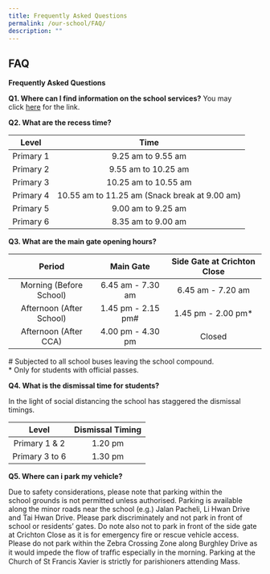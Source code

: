 ```yaml
---
title: Frequently Asked Questions
permalink: /our-school/FAQ/
description: ""
---
```



## FAQ

**Frequently Asked Questions**  
  
**Q1. Where can I find information on the school services?** You may click [here](http://chijourladyofgoodcounsel.moe.edu.sg/our-school/school-services) for the link.  

**Q2. What are the recess time?**

|    Level    |                       Time                      |
|:-----------:|:-----------------------------------------------:|
|  Primary 1  |                9.25 am to 9.55 am               |
|  Primary 2  |               9.55 am to 10.25 am               |
|  Primary 3  |              10.25 am to 10.55 am               |
|  Primary 4  |  10.55 am to 11.25 am  (Snack break at 9.00 am) |
|   Primary 5 |                9.00 am to 9.25 am               |
|   Primary 6 |               8.35 am to 9.00 am                |

**Q3. What are the main gate opening hours?**

|           Period          |      Main Gate      | Side Gate at Crichton Close |
|:-------------------------:|:-------------------:|:---------------------------:|
|  Morning (Before School)  |  6.45 am - 7.30 am  |      6.45 am - 7.20 am      |
| Afternoon (After School)  | 1.45 pm - 2.15 pm#  |     1.45 pm - 2.00 pm*      |
|   Afternoon (After CCA)   |  4.00 pm - 4.30 pm  |           Closed            |

\# Subjected to all school buses leaving the school compound.  
\* Only for students with official passes.

**Q4. What is the dismissal time for students?**  

In the light of social distancing the school has staggered the dismissal timings.

|      Level     | Dismissal Timing |
|:--------------:|:----------------:|
|  Primary 1 & 2 |      1.20 pm     |
| Primary 3 to 6 |      1.30 pm     |

**Q5. Where can i park my vehicle?**  

Due to safety considerations, please note that parking within the school grounds is not permitted unless authorised. Parking is available along the minor roads near the school (e.g.) Jalan Pacheli, Li Hwan Drive and Tai Hwan Drive. Please park discriminately and not park in front of school or residents’ gates. Do note also not to park in front of the side gate at Crichton Close as it is for emergency fire or rescue vehicle access. Please do not park within the Zebra Crossing Zone along Burghley Drive as it would impede the flow of trafﬁc especially in the morning. Parking at the Church of St Francis Xavier is strictly for parishioners attending Mass.